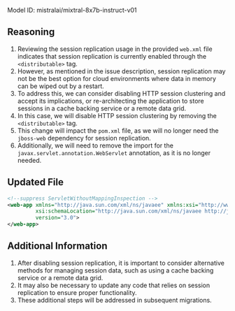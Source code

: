 Model ID: mistralai/mixtral-8x7b-instruct-v01

## Reasoning

1. Reviewing the session replication usage in the provided `web.xml` file indicates that session replication is currently enabled through the `<distributable>` tag.
2. However, as mentioned in the issue description, session replication may not be the best option for cloud environments where data in memory can be wiped out by a restart.
3. To address this, we can consider disabling HTTP session clustering and accept its implications, or re-architecting the application to store sessions in a cache backing service or a remote data grid.
4. In this case, we will disable HTTP session clustering by removing the `<distributable>` tag.
5. This change will impact the `pom.xml` file, as we will no longer need the `jboss-web` dependency for session replication.
6. Additionally, we will need to remove the import for the `javax.servlet.annotation.WebServlet` annotation, as it is no longer needed.

## Updated File
```xml
<!--suppress ServletWithoutMappingInspection -->
<web-app xmlns="http://java.sun.com/xml/ns/javaee" xmlns:xsi="http://www.w3.org/2001/XMLSchema-instance"
         xsi:schemaLocation="http://java.sun.com/xml/ns/javaee http://java.sun.com/xml/ns/javaee/web-app_3_0.xsd"
         version="3.0">
</web-app>
```
## Additional Information

1. After disabling session replication, it is important to consider alternative methods for managing session data, such as using a cache backing service or a remote data grid.
2. It may also be necessary to update any code that relies on session replication to ensure proper functionality.
3. These additional steps will be addressed in subsequent migrations.